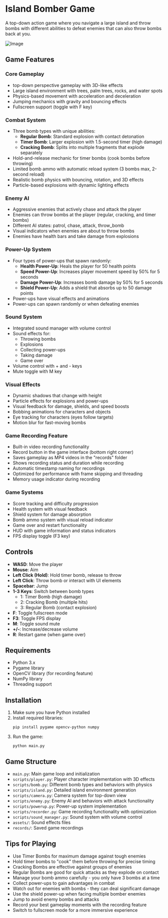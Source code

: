 # Island Bomber Game

A top-down action game where you navigate a large island and throw bombs with different abilities to defeat enemies that can also throw bombs back at you.

![Image](https://github.com/user-attachments/assets/348ca735-c83a-4a56-9090-9d293a314ec9)

## Game Features

### Core Gameplay
- top-down perspective gameplay with 3D-like effects
- Large island environment with trees, palm trees, rocks, and water spots
- Physics-based movement with acceleration and deceleration
- Jumping mechanics with gravity and bouncing effects
- Fullscreen support (toggle with F key)

### Combat System
- Three bomb types with unique abilities:
  - **Regular Bomb**: Standard explosion with contact detonation
  - **Timer Bomb**: Larger explosion with 1.5-second timer (high damage)
  - **Cracking Bomb**: Splits into multiple fragments that explode separately
- Hold-and-release mechanic for timer bombs (cook bombs before throwing)
- Limited bomb ammo with automatic reload system (3 bombs max, 2-second reload)
- Realistic bomb physics with bouncing, rotation, and 3D effects
- Particle-based explosions with dynamic lighting effects

### Enemy AI
- Aggressive enemies that actively chase and attack the player
- Enemies can throw bombs at the player (regular, cracking, and timer bombs)
- Different AI states: patrol, chase, attack, throw_bomb
- Visual indicators when enemies are about to throw bombs
- Enemies have health bars and take damage from explosions

### Power-Up System
- Four types of power-ups that spawn randomly:
  - **Health Power-Up**: Heals the player for 50 health points
  - **Speed Power-Up**: Increases player movement speed by 50% for 5 seconds
  - **Damage Power-Up**: Increases bomb damage by 50% for 5 seconds
  - **Shield Power-Up**: Adds a shield that absorbs up to 50 damage points
- Power-ups have visual effects and animations
- Power-ups can spawn randomly or when defeating enemies

### Sound System
- Integrated sound manager with volume control
- Sound effects for:
  - Throwing bombs
  - Explosions
  - Collecting power-ups
  - Taking damage
  - Game over
- Volume control with + and - keys
- Mute toggle with M key

### Visual Effects
- Dynamic shadows that change with height
- Particle effects for explosions and power-ups
- Visual feedback for damage, shields, and speed boosts
- Bobbing animations for characters and objects
- Eye tracking for characters (eyes follow targets)
- Motion blur for fast-moving bombs

### Game Recording Feature
- Built-in video recording functionality
- Record button in the game interface (bottom right corner)
- Saves gameplay as MP4 videos in the "records" folder
- Shows recording status and duration while recording
- Automatic timestamp naming for recordings
- Optimized for performance with frame skipping and threading
- Memory usage indicator during recording

### Game Systems
- Score tracking and difficulty progression
- Health system with visual feedback
- Shield system for damage absorption
- Bomb ammo system with visual reload indicator
- Game over and restart functionality
- HUD with game information and status indicators
- FPS display toggle (F3 key)

## Controls

- **WASD**: Move the player
- **Mouse**: Aim
- **Left Click (Hold)**: Hold timer bomb, release to throw
- **Left Click**: Throw bomb or interact with UI elements
- **Spacebar**: Jump
- **1-3 Keys**: Switch between bomb types
  - 1: Timer Bomb (high damage)
  - 2: Cracking Bomb (multiple hits)
  - 3: Regular Bomb (contact explosion)
- **F**: Toggle fullscreen mode
- **F3**: Toggle FPS display
- **M**: Toggle sound mute
- **+/-**: Increase/decrease volume
- **R**: Restart game (when game over)

## Requirements

- Python 3.x
- Pygame library
- OpenCV library (for recording feature)
- NumPy library
- Threading support

## Installation

1. Make sure you have Python installed
2. Install required libraries:
   ```
   pip install pygame opencv-python numpy
   ```
3. Run the game:
   ```
   python main.py
   ```

## Game Structure

- `main.py`: Main game loop and initialization
- `scripts/player.py`: Player character implementation with 3D effects
- `scripts/bomb.py`: Different bomb types and behaviors with physics
- `scripts/island.py`: Detailed island environment generation
- `scripts/camera.py`: Camera system for top-down view
- `scripts/enemy.py`: Enemy AI and behaviors with attack functionality
- `scripts/powerup.py`: Power-up system implementation
- `scripts/recorder.py`: Game recording functionality with optimization
- `scripts/sound_manager.py`: Sound system with volume control
- `assets/`: Sound effects files
- `records/`: Saved game recordings

## Tips for Playing

- Use Timer Bombs for maximum damage against tough enemies
- Hold timer bombs to "cook" them before throwing for precise timing
- Cracking Bombs are effective against groups of enemies
- Regular Bombs are good for quick attacks as they explode on contact
- Manage your bomb ammo carefully - you only have 3 bombs at a time
- Collect power-ups to gain advantages in combat
- Watch out for enemies with bombs - they can deal significant damage
- Use the shield power-up when facing multiple bomber enemies
- Jump to avoid enemy bombs and attacks
- Record your best gameplay moments with the recording feature
- Switch to fullscreen mode for a more immersive experience
